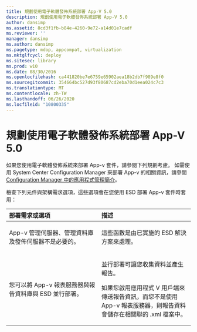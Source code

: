 ```yaml
---
title: 規劃使用電子軟體發佈系統部署 App-V 5.0
description: 規劃使用電子軟體發佈系統部署 App-V 5.0
author: dansimp
ms.assetid: 8cd3f1fb-b84e-4260-9e72-a14d01e7cadf
ms.reviewer: ''
manager: dansimp
ms.author: dansimp
ms.pagetype: mdop, appcompat, virtualization
ms.mktglfcycl: deploy
ms.sitesec: library
ms.prod: w10
ms.date: 08/30/2016
ms.openlocfilehash: ca441820be7e6759e65902aea18b2db7f989e8f0
ms.sourcegitcommit: 354664bc527d93f80687cd2eba70d1eea024c7c3
ms.translationtype: MT
ms.contentlocale: zh-TW
ms.lasthandoff: 06/26/2020
ms.locfileid: "10800335"
---
```

# 規劃使用電子軟體發佈系統部署 App-V 5.0


如果您使用電子軟體發佈系統來部署 App-v 套件，請參閱下列規劃考慮。 如需使用 System Center Configuration Manager 來部署 App-v 的相關資訊，請參閱[Configuration Manager 中的應用程式管理簡介](https://go.microsoft.com/fwlink/?LinkId=281816)。

檢查下列元件與架構需求選項，這些選項會在您使用 ESD 部署 App-v 套件時套用：

<table>
<colgroup>
<col width="50%" />
<col width="50%" />
</colgroup>
<thead>
<tr class="header">
<th align="left">部署需求或選項</th>
<th align="left">描述</th>
</tr>
</thead>
<tbody>
<tr class="odd">
<td align="left"><p>App-v 管理伺服器、管理資料庫及發佈伺服器不是必要的。</p></td>
<td align="left"><p>這些函數是由已實施的 ESD 解決方案來處理。</p></td>
</tr>
<tr class="even">
<td align="left"><p>您可以將 App-v 報表服務器與報告資料庫與 ESD 並行部署。</p></td>
<td align="left"><p>並行部署可讓您收集資料並產生報告。</p>
<p>如果您啟用應用程式 V 用戶端來傳送報告資訊，而您不是使用 App-v 報表服務器，則報告資料會儲存在相關聯的 .xml 檔案中。</p></td>
</tr>
</tbody>
</table>

 






 

 





